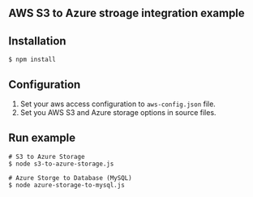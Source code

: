 AWS S3 to Azure stroage integration example
--------------------------------------------

## Installation

```
$ npm install
```

## Configuration

1. Set your aws access configuration to `aws-config.json` file.
1. Set you AWS S3 and Azure storage options in source files.

## Run example

```
# S3 to Azure Storage
$ node s3-to-azure-storage.js

# Azure Storge to Database (MySQL)
$ node azure-storage-to-mysql.js
```
